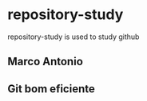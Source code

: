 # repository-study
repository-study is used to study github

## Marco Antonio ##
## Git bom eficiente ##
